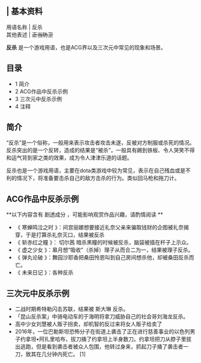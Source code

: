 |  **基本资料**  
---  
用语名称  |  反杀   
其他表述  |  ~~正当防卫~~  
  
**反杀** 是一个游戏用语，也是ACG界以及三次元中常见的现象和场景。

##  目录

  * 1  简介 
  * 2  ACG作品中反杀示例 
  * 3  三次元中反杀示例 
  * 4  注释 

##  简介

“反杀”是一个俗称，一般用来表示攻击者攻击未遂，反被对方制服或杀死的情况。反杀突出的是一个反转，造成的结果是“被杀”，一般具有踢到铁板、令人哭笑不得和运气背到家之类的效果，成为令人津津乐道的话题。

反杀也是一个游戏用语，主要在dota类游戏中较为常见，表示在自己残血或是不利的情况下，将准备要击杀自己的敌方击杀的行为。类似回马枪和拖刀计。

##  ACG作品中反杀示例

**以下内容含有 剧透成分  ，可能影响观赏作品兴趣，请酌情阅读 **

  * 《  寒蝉鸣泣之时  》：间宫丽娜想要接近礼奈父亲来骗取钱财的企图被礼奈揭穿，于是打算杀礼奈灭口，结果被反杀 
  * 《  斩赤红之瞳  》：  切尔茜  暗杀黑瞳的时候被反杀，脑袋被插在杆子上示众。 
  * 《  虚之少女  》：皋月想“吸收”（杀掉）理子从而合二为一，结果被理子反杀。 
  * 《  弹丸论破  》：舞园沙耶香把桑田怜恩叫到自己房间想杀他，却被桑田反杀而亡。 
  * 《  未来日记  》：各种反杀 

##  三次元中反杀示例

  * 二战时期希特勒闪击苏联，结果被  斯大琳  反杀。 
  * 「昆山反杀案」中骑电动车的于海明将拿刀威胁自己的社会哥刘海龙反杀。 
  * 高中少女刘慧被人贩子拐卖，却机智的反过来将女人贩子给卖了 
  * 2016年，一位巴勒斯坦恐怖分子在街道上袭击了正在进行慈善事业的以色列男子约拿坦•阿扎里哈布，拔刀捅了约拿坦上半身数刀。约拿坦把刀从脖子里拔出逃跑，但是看到袭击者被众人包围，他转过身来，抓起刀子捅了袭击者一刀，致其在几分钟内死亡。  [1] 